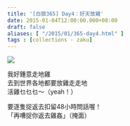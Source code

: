 ```yaml
---
title: '[白狼365] Day4：好天放雞'
date: 2015-01-04T12:00:00.000+08:00
draft: false
aliases: [ "/2015/01/365-day4.html" ]
tags : [collections - zaku]
---
```


![](/images/zaku004.jpg)

我好鍾意走地雞  
去到世界各地都要放雞走走地  
活雞乜乜乜～（yeah！）  
  
要逐隻捉返去扣留48小時問話喔！  
「再嘈捉你返去雞姦」（掩面）
